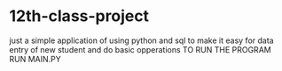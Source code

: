 # 12th-class-project
just a simple application of using python and sql to make it easy for data entry of new student and do basic opperations
TO RUN THE PROGRAM RUN MAIN.PY
